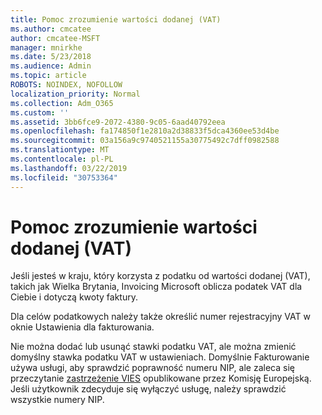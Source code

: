 ```yaml
---
title: Pomoc zrozumienie wartości dodanej (VAT)
ms.author: cmcatee
author: cmcatee-MSFT
manager: mnirkhe
ms.date: 5/23/2018
ms.audience: Admin
ms.topic: article
ROBOTS: NOINDEX, NOFOLLOW
localization_priority: Normal
ms.collection: Adm_O365
ms.custom: ''
ms.assetid: 3bb6fce9-2072-4380-9c05-6aad40792eea
ms.openlocfilehash: fa174850f1e2810a2d38833f5dca4360ee53d4be
ms.sourcegitcommit: 03a156a9c9740521155a30775492c7dff0982588
ms.translationtype: MT
ms.contentlocale: pl-PL
ms.lasthandoff: 03/22/2019
ms.locfileid: "30753364"
---
```

# <a name="help-understanding-value-added-tax-vat"></a>Pomoc zrozumienie wartości dodanej (VAT)

Jeśli jesteś w kraju, który korzysta z podatku od wartości dodanej (VAT), takich jak Wielka Brytania, Invoicing Microsoft oblicza podatek VAT dla Ciebie i dotyczą kwoty faktury.
  
Dla celów podatkowych należy także określić numer rejestracyjny VAT w oknie Ustawienia dla fakturowania.
  
Nie można dodać lub usunąć stawki podatku VAT, ale można zmienić domyślny stawka podatku VAT w ustawieniach. Domyślnie Fakturowanie używa usługi, aby sprawdzić poprawność numeru NIP, ale zaleca się przeczytanie [zastrzeżenie VIES](https://go.microsoft.com/fwlink/?LinkID=841741) opublikowane przez Komisję Europejską. Jeśli użytkownik zdecyduje się wyłączyć usługę, należy sprawdzić wszystkie numery NIP. 
  

